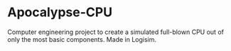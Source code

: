 Apocalypse-CPU
==============

Computer engineering project to create a simulated full-blown CPU out of only the most basic components. Made in Logisim.
